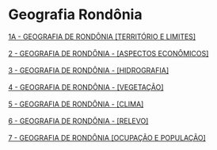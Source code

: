 <h1>Geografia Rondônia</h1>

<a href="https://www.youtube.com/watch?v=ZTlYhUn0gsQ&t=11s" target="_blank">1A - GEOGRAFIA DE RONDÔNIA [TERRITÓRIO E LIMITES]</a> <br><br>
<a href="https://www.youtube.com/watch?v=IfZaupX7rnc&t=34s" target="_blank">2 - GEOGRAFIA DE RONDÔNIA - [ASPECTOS ECONÔMICOS]</a> <br><br>
<a href="https://www.youtube.com/watch?v=Zzb-9HfEa8g&t=3s" target="_blank">3 - GEOGRAFIA DE RONDÔNIA - [HIDROGRAFIA]</a> <br><br>
<a href="https://www.youtube.com/watch?v=8rR3_L5F1bc" target="_blank">4 - GEOGRAFIA DE RONDÔNIA - [VEGETAÇÃO]</a> <br><br>
<a href="https://www.youtube.com/watch?v=GbwLTwsEe_M" target="_blank">5 - GEOGRAFIA DE RONDÔNIA - [CLIMA]</a> <br><br>
<a href="https://www.youtube.com/watch?v=yObidxE7m_8" target="_blank">6 - GEOGRAFIA DE RONDÔNIA - [RELEVO]</a> <br><br>
<a href="https://www.youtube.com/watch?v=4-t46BJk5U4&t=58s" target="_blank">7 - GEOGRAFIA DE RONDÔNIA [OCUPAÇÃO E POPULAÇÃO]</a> <br><br>
